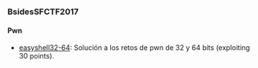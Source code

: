 ### BsidesSFCTF2017

#### Pwn
- [easyshell32-64](https://github.com/g4ngli0s/CTF/blob/master/BsidesSFCTF/easyshell32-64.md): Solución a los retos de pwn de 32 y 64 bits (exploiting 30 points).
